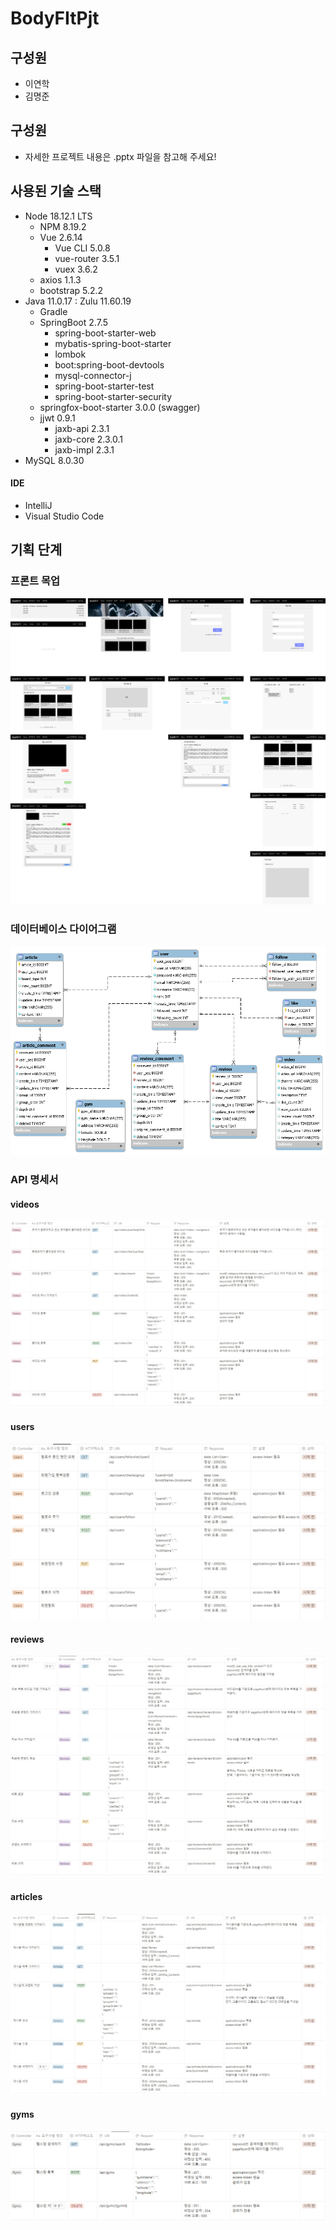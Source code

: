 # BodyFItPjt

## 구성원
- 이연학
- 김명준

## 구성원
- 자세한 프로젝트 내용은 .pptx 파일을 참고해 주세요!

## 사용된 기술 스택
- Node   18.12.1 LTS
    - NPM   8.19.2
    - Vue   2.6.14
        - Vue CLI   5.0.8
        - vue-router   3.5.1
        - vuex   3.6.2
    - axios   1.1.3
    - bootstrap   5.2.2
- Java 11.0.17 : Zulu 11.60.19
    - Gradle
    - SpringBoot 2.7.5
        - spring-boot-starter-web
        - mybatis-spring-boot-starter
        - lombok
        - boot:spring-boot-devtools
        - mysql-connector-j
        - spring-boot-starter-test
        - spring-boot-starter-security
    - springfox-boot-starter 3.0.0 (swagger)
    - jjwt 0.9.1
        - jaxb-api   2.3.1
        - jaxb-core   2.3.0.1
        - jaxb-impl    2.3.1
- MySQL 8.0.30
#### IDE

- IntelliJ
- Visual Studio Code

## 기획 단계

### 프론트 목업
![mockup](./Img/mockup.png)

### 데이터베이스 다이어그램
![db](./Img/fitnessdb_EER.png)

### API 명세서

#### videos
![videos](./Img/videos.png)

#### users
![users](./Img/users.png)

#### reviews
![reviews](./Img/reviews.png)

#### articles
![articles](./Img/articles.png)

#### gyms
![gyms](./Img/gyms.png)


